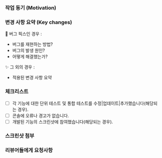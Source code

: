 ### 작업 동기 (Motivation)

### 변경 사항 요약 (Key changes)
🐛 버그 픽스인 경우 :
- 버그를 재현하는 방법?
- 버그의 발생 원인?
- 어떻게 해결했는가?

✨ 그 외의 경우 :
- 적용된 변경 사항 요약

### 체크리스트
- [ ] 각 기능에 대한 단위 테스트 및 통합 테스트를 수정|업데이트|추가했습니다(해당되는 경우).
- [ ] 콘솔에 오류나 경고가 없습니다.
- [ ] 개발된 기능의 스크린샷에 참여했습니다(해당되는 경우).

### 스크린샷 첨부

### 리뷰어들에게 요청사항

